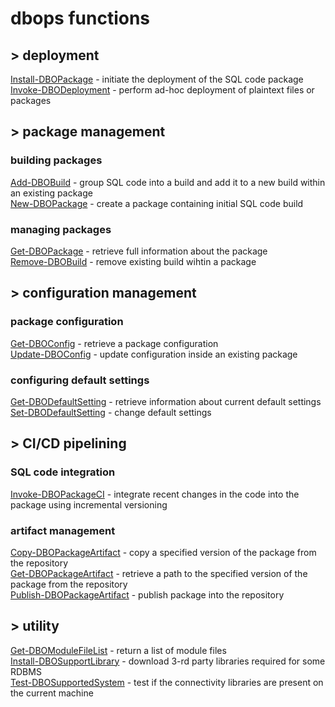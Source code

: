# dbops functions

## > deployment

[Install-DBOPackage](InstallDBOPackage.md) - initiate the deployment of the SQL code package<br/>
[Invoke-DBODeployment](InvokeDBODeployment.md) - perform ad-hoc deployment of plaintext files or packages

## > package management

### building packages
[Add-DBOBuild](./AddDBOBuild.md) - group SQL code into a build and add it to a new build within an existing package<br/>
[New-DBOPackage](./NewDBOPackage.md) - create a package containing initial SQL code build

### managing packages
[Get-DBOPackage](./GetDBOPackage.md) - retrieve full information about the package<br/>
[Remove-DBOBuild](./RemoveDBOBuild.md) - remove existing build wihtin a package

## > configuration management

### package configuration
[Get-DBOConfig](./GetDBOConfig.md) - retrieve a package configuration<br/>
[Update-DBOConfig](./UpdateDBOConfig.md) - update configuration inside an existing package

### configuring default settings
[Get-DBODefaultSetting](./GetDBODefaultSetting.md) - retrieve information about current default settings<br/>
[Set-DBODefaultSetting](./SetDBODefaultSetting.md) - change default settings

## > CI/CD pipelining

### SQL code integration
[Invoke-DBOPackageCI](./InvokeDBOPackageCI.md) - integrate recent changes in the code into the package using incremental versioning

### artifact management
[Copy-DBOPackageArtifact](./CopyDBOPackageArtifact.md) - copy a specified version of the package from the repository<br/>
[Get-DBOPackageArtifact](./GetDBOPackageArtifact.md) - retrieve a path to the specified version of the package from the repository<br/>
[Publish-DBOPackageArtifact](./PublishDBOPackageArtifact.md) - publish package into the repository

## > utility

[Get-DBOModuleFileList](./GetDBOModuleFileList.md) - return a list of module files<br/>
[Install-DBOSupportLibrary](./InstallDBOSupportLibrary.md) - download 3-rd party libraries required for some RDBMS<br/>
[Test-DBOSupportedSystem](./TestDBOSupportedSystem.md) - test if the connectivity libraries are present on the current machine 